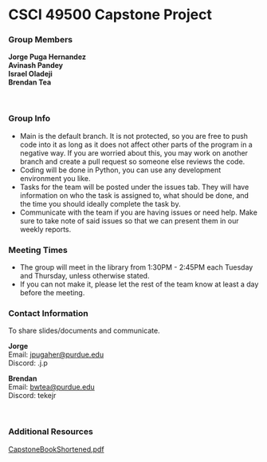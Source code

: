 # CSCI 49500 Capstone Project

### Group Members <br/>
**Jorge Puga Hernandez**  
**Avinash Pandey**  
**Israel Oladeji**  
**Brendan Tea**

<br/>

### Group Info
- Main is the default branch. It is not protected, so you are free to push
code into it as long as it does not affect other parts of the program in
a negative way. If you are worried about this, you may work on another branch
and create a pull request so someone else reviews the code.
- Coding will be done in Python, you can use any development environment you like.
- Tasks for the team will be posted under the issues tab. They
will have information on who the task is assigned to, what should be done, and the
time you should ideally complete the task by.
- Communicate with the team if you are having issues or need help. Make sure to take
note of said issues so that we can present them in our weekly reports.

### Meeting Times
- The group will meet in the library from 1:30PM - 2:45PM each Tuesday and Thursday,
unless otherwise stated.
- If you can not make it, please let the rest of the team know at least a day before the meeting.

### Contact Information <br/>
To share slides/documents and communicate.  

**Jorge**  
  Email: jpugaher@purdue.edu  
  Discord: .j.p

**Brendan**  
  Email: bwtea@purdue.edu  
  Discord: tekejr  
  
<br/>

### Additional Resources
[CapstoneBookShortened.pdf](https://github.com/user-attachments/files/17000707/CapstoneBookShortened.pdf)

